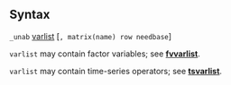 ## Syntax

`_unab`
[varlist](http://www.stata.com/help.cgi?varlist)
\[`, matrix(name) row needbase`\]

`varlist` may contain factor variables; see
[<strong>fvvarlist</strong>](http://www.stata.com/help.cgi?fvvarlist).

`varlist` may contain time-series operators; see
[<strong>tsvarlist</strong>](http://www.stata.com/help.cgi?tsvarlist).
